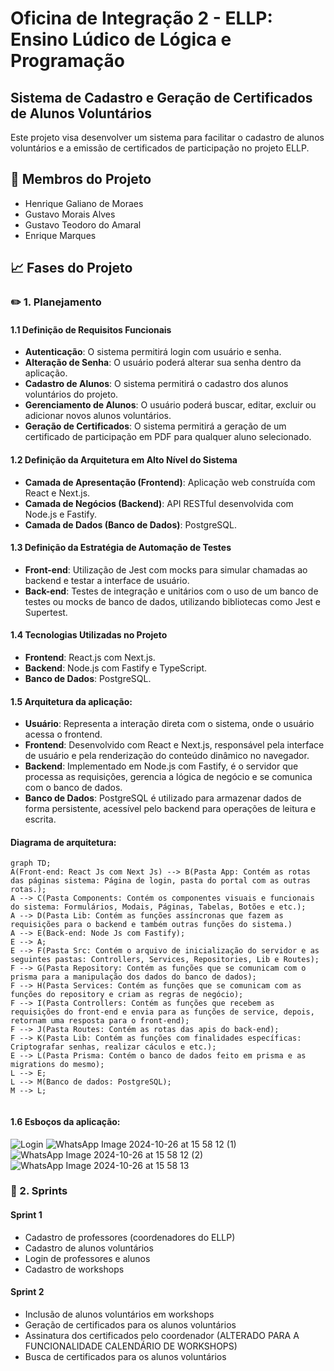# Oficina de Integração 2 - ELLP: Ensino Lúdico de Lógica e Programação

## Sistema de Cadastro e Geração de Certificados de Alunos Voluntários

Este projeto visa desenvolver um sistema para facilitar o cadastro de alunos voluntários e a emissão de certificados de participação no projeto ELLP. 

## 🤝 Membros do Projeto
- Henrique Galiano de Moraes
- Gustavo Morais Alves
- Gustavo Teodoro do Amaral
- Enrique Marques

## 📈 Fases do Projeto

### ✏️ 1. Planejamento

#### 1.1 Definição de Requisitos Funcionais
- **Autenticação**: O sistema permitirá login com usuário e senha.
- **Alteração de Senha**: O usuário poderá alterar sua senha dentro da aplicação.
- **Cadastro de Alunos**: O sistema permitirá o cadastro dos alunos voluntários do projeto.
- **Gerenciamento de Alunos**: O usuário poderá buscar, editar, excluir ou adicionar novos alunos voluntários.
- **Geração de Certificados**: O sistema permitirá a geração de um certificado de participação em PDF para qualquer aluno selecionado.

#### 1.2 Definição da Arquitetura em Alto Nível do Sistema
- **Camada de Apresentação (Frontend)**: Aplicação web construída com React e Next.js.
- **Camada de Negócios (Backend)**: API RESTful desenvolvida com Node.js e Fastify.
- **Camada de Dados (Banco de Dados)**: PostgreSQL.

#### 1.3 Definição da Estratégia de Automação de Testes
- **Front-end**: Utilização de Jest com mocks para simular chamadas ao backend e testar a interface de usuário.
- **Back-end**: Testes de integração e unitários com o uso de um banco de testes ou mocks de banco de dados, utilizando bibliotecas como Jest e Supertest.

#### 1.4 Tecnologias Utilizadas no Projeto
- **Frontend**: React.js com Next.js.
- **Backend**: Node.js com Fastify e TypeScript.
- **Banco de Dados**: PostgreSQL.

#### 1.5 Arquitetura da aplicação:
- **Usuário**: Representa a interação direta com o sistema, onde o usuário acessa o frontend.
- **Frontend**: Desenvolvido com React e Next.js, responsável pela interface de usuário e pela renderização do conteúdo dinâmico no navegador.
- **Backend**: Implementado em Node.js com Fastify, é o servidor que processa as requisições, gerencia a lógica de negócio e se comunica com o banco de dados.
- **Banco de Dados**: PostgreSQL é utilizado para armazenar dados de forma persistente, acessível pelo backend para operações de leitura e escrita.

#### Diagrama de arquitetura:
```mermaid
graph TD;
A(Front-end: React Js com Next Js) --> B(Pasta App: Contém as rotas das páginas sistema: Página de login, pasta do portal com as outras rotas.);
A --> C(Pasta Components: Contém os componentes visuais e funcionais do sistema: Formulários, Modais, Páginas, Tabelas, Botões e etc.);
A --> D(Pasta Lib: Contém as funções assíncronas que fazem as requisições para o backend e também outras funções do sistema.)
A --> E(Back-end: Node Js com Fastify);
E --> A;
E --> F(Pasta Src: Contém o arquivo de inicialização do servidor e as seguintes pastas: Controllers, Services, Repositories, Lib e Routes);
F --> G(Pasta Repository: Contém as funções que se comunicam com o prisma para a manipulação dos dados do banco de dados);
F --> H(Pasta Services: Contém as funções que se comunicam com as funções do repository e criam as regras de negócio);
F --> I(Pasta Controllers: Contém as funções que recebem as requisições do front-end e envia para as funções de service, depois, retornam uma resposta para o front-end);
F --> J(Pasta Routes: Contém as rotas das apis do back-end);
F --> K(Pasta Lib: Contém as funções com finalidades específicas: Criptografar senhas, realizar cáculos e etc.);
E --> L(Pasta Prisma: Contém o banco de dados feito em prisma e as migrations do mesmo);
L --> E;
L --> M(Banco de dados: PostgreSQL);
M --> L;
    
```

#### 1.6 Esboços da aplicação:
![Login](https://github.com/user-attachments/assets/0354f7d7-a5e9-4f58-8d80-879378958ff6)
![WhatsApp Image 2024-10-26 at 15 58 12 (1)](https://github.com/user-attachments/assets/8fe67b86-7c01-4ab3-ad1b-d218ae8491b4)
![WhatsApp Image 2024-10-26 at 15 58 12 (2)](https://github.com/user-attachments/assets/995f2a85-b67e-4aff-b061-22d5105ec1ba)
![WhatsApp Image 2024-10-26 at 15 58 13](https://github.com/user-attachments/assets/07dbb755-7ade-44c1-88d8-3af233c93c27)  

### 🚀 2. Sprints
#### Sprint 1
- Cadastro de professores (coordenadores do ELLP)
- Cadastro de alunos voluntários
- Login de professores e alunos
- Cadastro de workshops

#### Sprint 2
- Inclusão de alunos voluntários em workshops
- Geração de certificados para os alunos voluntários
- Assinatura dos certificados pelo coordenador (ALTERADO PARA A FUNCIONALIDADE CALENDÁRIO DE WORKSHOPS) 
- Busca de certificados para os alunos voluntários
